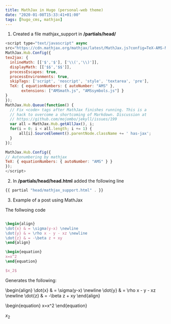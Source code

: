 ```yaml
---
title: MathJax in Hugo (personal-web theme)
date: "2020-01-08T15:33:41+01:00"
tags: [hugo_cms, mathjax]
---
```


1. Created a file mathjax_support in **/partials/head/**

```javascript
<script type="text/javascript" async
src="https://cdn.mathjax.org/mathjax/latest/MathJax.js?config=TeX-AMS-MML_HTMLorMML">
MathJax.Hub.Config({
tex2jax: {
  inlineMath: [['$','$'], ['\\(','\\)']],
  displayMath: [['$$','$$']],
  processEscapes: true,
  processEnvironments: true,
  skipTags: ['script', 'noscript', 'style', 'textarea', 'pre'],
  TeX: { equationNumbers: { autoNumber: "AMS" },
       extensions: ["AMSmath.js", "AMSsymbols.js"] }
}
});
MathJax.Hub.Queue(function() {
  // Fix <code> tags after MathJax finishes running. This is a
  // hack to overcome a shortcoming of Markdown. Discussion at
  // https://github.com/mojombo/jekyll/issues/199
  var all = MathJax.Hub.getAllJax(), i;
  for(i = 0; i < all.length; i += 1) {
      all[i].SourceElement().parentNode.className += ' has-jax';
  }
});

MathJax.Hub.Config({
// Autonumbering by mathjax
TeX: { equationNumbers: { autoNumber: "AMS" } }
});
</script>

```

2. In **/partials/head/head.html** added the following line

```javascript
{{ partial "head/mathjax_support.html" . }}
```

3. Example of a post using MathJax

The follwoing code

```latex

\begin{align}
\dot{x} & = \sigma(y-x) \newline
\dot{y} & = \rho x - y - xz \newline
\dot{z} & = -\beta z + xy
\end{align}

\begin{equation}
x=x^2
\end{equation}

$x_2$
```
Generates the following:

\begin{align}
\dot{x} & = \sigma(y-x) \newline
\dot{y} & = \rho x - y - xz \newline
\dot{z} & = -\beta z + xy
\end{align}

\begin{equation}
x=x^2
\end{equation}

$x_2$
